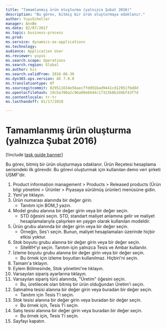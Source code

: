 ```yaml
--- 
title: "Tamamlanmış ürün oluşturma (yalnızca Şubat 2016)"
description: "Bu görev, bitmiş bir ürün oluşturmaya odaklanır."
author: YuyuScheller
manager: AnnBe
ms.date: 02/07/2017
ms.topic: business-process
ms.prod: 
ms.service: dynamics-ax-applications
ms.technology: 
audience: Application User
ms.reviewer: yuyus
ms.search.scope: Operations
ms.search.region: Global
ms.author: bis
ms.search.validFrom: 2016-06-30
ms.dyn365.ops.version: AX 7.0.0
ms.translationtype: HT
ms.sourcegitcommit: 029511634e56aec7fdd91bad9441cd12951fbd8d
ms.openlocfilehash: 19cba700a2c96a09e0444c17323b8b2d4bf43f7d
ms.contentlocale: tr-tr
ms.lasthandoff: 01/17/2018

---
```

# <a name="create-a-finished-product-february-2016-only"></a>Tamamlanmış ürün oluşturma (yalnızca Şubat 2016)

[!include [task guide banner](../../includes/task-guide-banner.md)]

Bu görev, bitmiş bir ürün oluşturmaya odaklanır. Ürün Reçetesi hesaplama serisindeki ilk görevdir. Bu görevi oluşturmak için kullanılan demo veri şirketi USMF'dir.

1. Product information management > Products > Released products (Ürün bilgi yönetimi > Ürünler > Piyasaya sürülmüş ürünler) menüsüne gidin.
2. Yeni'ye tıklayın.
3. Ürün numarası alanında bir değer girin.
    * Tanıtım için BOM_1 yazın.  
4. Model grubu alanına bir değer girin veya bir değer seçin.
    * STD öğesini seçin. STD, standart maliyet anlamına gelir ve maliyet hesaplamalarıyla çalışırken en yaygın olarak kullanılan modeldir.  
5. Ürün grubu alanında bir değer girin veya bir değer seçin.
    * Örneğin, Ses'i seçin. Bunun, maliyet hesaplamaları üzerinde hiçbir etkisi yoktur.  
6. Stok boyutu grubu alanına bir değer girin veya bir değer seçin.
    * SiteWH'yi seçin. Tanıtım için yalnızca Tesis ve Ambar kullanılır.  
7. İzleme boyutu grubu alanına bir değer girin veya bir değer seçin.
    * Bu örnek için izleme boyutları kullanılmaz. Hiçbiri'ni seçin.  
8. Tamam'a tıklayın.
9. Eylem Bölmesinde, Stok yönetimi'ne tıklayın.
10. Varsayılan sipariş ayarlarına tıklayın.
11. Varsayılan sipariş türü alanında, "Üretim" öğesini seçin.
    * Bu, üretilecek olan bitmiş bir ürün olduğundan Üretim'i seçin.  
12. Satınalma tesisi alanına bir değer girin veya buradan bir değer seçin.
    * Tanıtım için Tesis 1'i seçin.  
13. Stok tesisi alanına bir değer girin veya buradan bir değer seçin.
    * Bu örnek için, Tesis 1'i seçin.  
14. Satış tesisi alanına bir değer girin veya buradan bir değer seçin.
    * Bu örnek için, Tesis 1'i seçin.  
15. Sayfayı kapatın.


